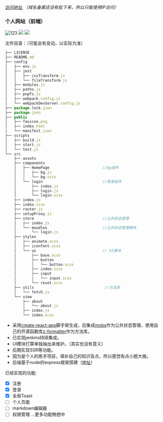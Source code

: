 
[访问地址](http://106.14.225.234) 
*（域名备案还没有批下来，所以只能使用IP访问）*

### 个人网站（前端）
![123](https://img.shields.io/badge/react-16.8.6-blue.svg) ![](https://img.shields.io/badge/mobx-5.9.4-blue.svg) ![](https://img.shields.io/badge/z--formatter-1.3.3-blue.svg)


文件目录：（可能会有变动，以实际为准）
```js
├── LICENSE
├── README.md
├── config
│   ├── env.js
│   ├── jest
│   │   ├── cssTransform.js
│   │   └── fileTransform.js
│   ├── modules.js
│   ├── paths.js
│   ├── pnpTs.js
│   ├── webpack.config.js
│   └── webpackDevServer.config.js
├── package-lock.json
├── package.json
├── public
│   ├── favicon.png
│   ├── index.html
│   └── manifest.json
├── scripts
│   ├── build.js
│   ├── start.js
│   └── test.js
└── src
    ├── assets
    ├── components
    │   ├── HomePage                        //bg组件
    │   │   ├── bg.js
    │   │   └── bg.scss
    │   └── login                           //登录组件
    │       ├── index.js
    │       ├── login.js
    │       └── login.scss
    ├── index.js
    ├── index.scss
    ├── router.js
    ├── setupProxy.js
    ├── store                               //公共状态管理
    │   ├── index.js
    │   └── moudles                         //公共状态管理模块
    │       └── login.js
    ├── styles
    │   ├── animate.scss
    │   ├── iconfont.scss
    │   └── ui                              // UI模块
    │       ├── base.scss
    │       ├── button
    │       │   └── button.scss
    │       ├── index.scss
    │       ├── input
    │       │   └── input.scss
    │       └── reset.scss
    ├── utils                                //方法库
    │   └── fetch.js
    └── view
        ├── about
        │   └── about.js
        ├── index.js
        └── index.scss
```

- 采用[create-react-app](https://github.com/facebook/create-react-app)脚手架生成，后集成[mobx](https://github.com/mobxjs/mobx)作为公共状态管理，使用自己的开源函数库[z-formatter](https://github.com/jzenzhang/z-formatter)作为方法库。
- 已实现jenkins持续集成。
- UI模块打算单独抽出来维护。（其实也没有意义）
- 后期实现SSR等功能。
- 因为是个人的练手项目，填补自己的知识盲点，所以感觉有点小题大做。
- 后端基于node的express框架搭建（[地址](https://github.com/jzenzhang/website-node)）

已经实现的功能:
- [x] 注册
- [x] 登录
- [x] 全局Toast
- [ ] 个人页面
- [ ] markdown编辑器
- [ ] 权限管理
...更多功能畅想中
